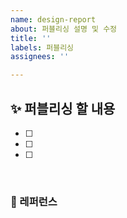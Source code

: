 ```yaml
---
name: design-report
about: 퍼블리싱 설명 및 수정
title: ''
labels: 퍼블리싱
assignees: ''

---
```


## ✨ 퍼블리싱 할 내용

- [ ]
- [ ]
- [ ]

<br>

### 📕 레퍼런스

<br>
